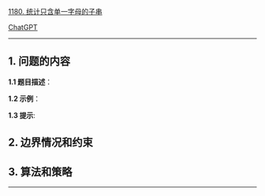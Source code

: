 [1180. 统计只含单一字母的子串](https://leetcode.cn/problems/count-substrings-with-only-one-distinct-letter)

[ChatGPT](chat.openai.com)

---

## 1. 问题的内容
**1.1 题目描述**：

**1.2 示例**：

**1.3 提示**:

## 2. 边界情况和约束


## 3. 算法和策略

---

